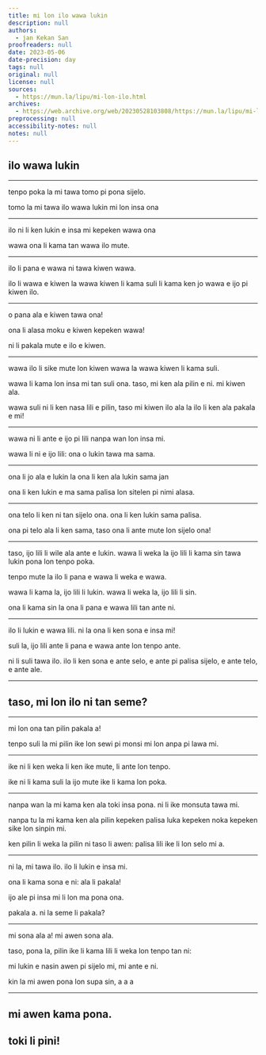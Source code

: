 ```yaml
---
title: mi lon ilo wawa lukin
description: null
authors:
  - jan Kekan San
proofreaders: null
date: 2023-05-06
date-precision: day
tags: null
original: null
license: null
sources:
  - https://mun.la/lipu/mi-lon-ilo.html
archives:
  - https://web.archive.org/web/20230528103808/https://mun.la/lipu/mi-lon-ilo.html
preprocessing: null
accessibility-notes: null
notes: null
---
```


## ilo wawa lukin

---

tenpo poka la mi tawa tomo pi pona sijelo.

tomo la mi tawa ilo wawa lukin mi lon insa ona

---

ilo ni li ken lukin e insa mi kepeken wawa ona

wawa ona li kama tan wawa ilo mute.

---

ilo li pana e wawa ni tawa kiwen wawa.

ilo li wawa e kiwen la wawa kiwen li kama suli li kama ken jo wawa e ijo pi kiwen ilo.

---

o pana ala e kiwen tawa ona!

ona li alasa moku e kiwen kepeken wawa!

ni li pakala mute e ilo e kiwen.

---

wawa ilo li sike mute lon kiwen wawa la wawa kiwen li kama suli.

wawa li kama lon insa mi tan suli ona. taso, mi ken ala pilin e ni. mi kiwen ala.

wawa suli ni li ken nasa lili e pilin, taso mi kiwen ilo ala la ilo li ken ala pakala e mi!

---

wawa ni li ante e ijo pi lili nanpa wan lon insa mi.

wawa li ni e ijo lili: ona o lukin tawa ma sama.

---

ona li jo ala e lukin la ona li ken ala lukin sama jan

ona li ken lukin e ma sama palisa lon sitelen pi nimi alasa.

---

ona telo li ken ni tan sijelo ona. ona li ken lukin sama palisa.

ona pi telo ala li ken sama, taso ona li ante mute lon sijelo ona!

---

taso, ijo lili li wile ala ante e lukin. wawa li weka la ijo lili li kama sin tawa lukin pona lon tenpo poka.

tenpo mute la ilo li pana e wawa li weka e wawa.

wawa li kama la, ijo lili li lukin. wawa li weka la, ijo lili li sin.

ona li kama sin la ona li pana e wawa lili tan ante ni.

---

ilo li lukin e wawa lili. ni la ona li ken sona e insa mi!

suli la, ijo lili ante li pana e wawa ante lon tenpo ante.

ni li suli tawa ilo. ilo li ken sona e ante selo, e ante pi palisa sijelo, e ante telo, e ante ale.

---

## taso, mi lon ilo ni tan seme?

---

mi lon ona tan pilin pakala a!

tenpo suli la mi pilin ike lon sewi pi monsi mi lon anpa pi lawa mi.

---

ike ni li ken weka li ken ike mute, li ante lon tenpo.

ike ni li kama suli la ijo mute ike li kama lon poka.

---

nanpa wan la mi kama ken ala toki insa pona. ni li ike monsuta tawa mi.

nanpa tu la mi kama ken ala pilin kepeken palisa luka kepeken noka kepeken sike lon sinpin mi.

ken pilin li weka la pilin ni taso li awen: palisa lili ike li lon selo mi a.

---

ni la, mi tawa ilo. ilo li lukin e insa mi.

ona li kama sona e ni: ala li pakala!

ijo ale pi insa mi li lon ma pona ona.

pakala a. ni la seme li pakala?

---

mi sona ala a! mi awen sona ala.

taso, pona la, pilin ike li kama lili li weka lon tenpo tan ni:

mi lukin e nasin awen pi sijelo mi, mi ante e ni.

kin la mi awen pona lon supa sin, a a a

---

## mi awen kama pona.

## toki li pini!
